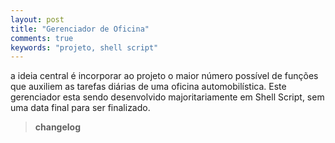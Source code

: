 ```yaml
---
layout: post
title: "Gerenciador de Oficina"
comments: true
keywords: "projeto, shell script"
---
```


a ideia central é incorporar ao projeto o maior número possível de funções que auxiliem as tarefas diárias de uma oficina automobilística. Este gerenciador esta sendo desenvolvido majoritariamente em Shell Script, sem uma data final para ser finalizado.

> **changelog** <br>
